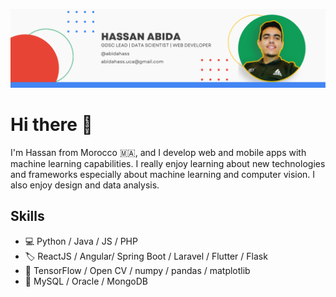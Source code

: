 ![](banner.png)
# Hi there 👋

I'm Hassan from Morocco 🇲🇦️, and I develop web and mobile apps with machine learning capabilities. I really enjoy learning about new technologies and frameworks especially about machine learning and computer vision. I also enjoy design and data analysis.

## Skills

- 💻️ Python / Java / JS / PHP
- 🏷️ ReactJS / Angular/ Spring Boot / Laravel / Flutter / Flask
- 🤖️ TensorFlow / Open CV / numpy / pandas / matplotlib
- 📑️ MySQL / Oracle / MongoDB
